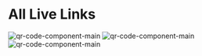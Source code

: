# All Live Links

![qr-code-component-main](https://crbwebdevonly.github.io/All-frontend-Mentor-2022/qr-code-component-main/)
![qr-code-component-main](https://crbwebdevonly.github.io/All-frontend-Mentor-2022/qr-code-component-main/)
![qr-code-component-main](https://crbwebdevonly.github.io/All-frontend-Mentor-2022/qr-code-component-main/)
